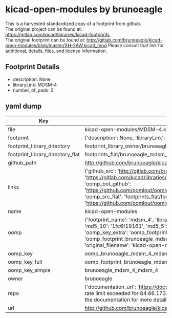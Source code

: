 # kicad-open-modules by brunoeagle  
This is a harvested standardized copy of a footprint from github.  
The original project can be found at:  
https://gitlab.com/kicad/libraries/kicad-footprints  
The original footprint can be found at:
http://gitlab.com/brunoeagle/kicad-open-modules/blob/master/XH-2AW.kicad_mod
Please consult that link for additional, details, files, and license information.  
## Footprint Details
* description: None  
* libraryLink: MDSM-4  
* number_of_pads: 2  
## yaml dump  
| Key | Value |  
| --- | --- |  
| file | kicad-open-modules/MDSM-4.kicad_mod |  
| footprint | {'description': None, 'libraryLink': 'MDSM-4', 'number_of_pads': 2} |  
| footprint_library_directory | footprint_library_owner/brunoeagle_kicad-open-modules |  
| footprint_library_directory_flat | footprints_flat/brunoeagle_mdsm_4_mdsm_4/working |  
| github_path | http://github.com/brunoeagle/kicad-open-modules/blob/master/MDSM-4.kicad_mod |  
| links | {'github_src': 'http://gitlab.com/brunoeagle/kicad-open-modules/blob/master/XH-2AW.kicad_mod', 'github_src_repo': 'https://gitlab.com/kicad/libraries/kicad-footprints', 'oomp_bot': 'footprints/brunoeagle_mdsm_4_mdsm_4/working', 'oomp_bot_github': 'https://github.com/oomlout/oomlout_oomp_footprint_bot/tree/main/footprints/brunoeagle_mdsm_4_mdsm_4/working', 'oomp_src_flat': 'footprints_flat/footprints_flat/brunoeagle_mdsm_4_mdsm_4/working', 'oomp_src_flat_github': 'https://github.com/oomlout/oomlout_oomp_footprint_src/tree/main/footprints_flat/brunoeagle_mdsm_4_mdsm_4/working'} |  
| name | kicad-open-modules |  
| oomp | {'footprint_name': 'mdsm_4', 'library_name': 'mdsm_4_kicad_mod', 'md5': '1fc6f191610f57e024469b074db5c835', 'md5_10': '1fc6f19161', 'md5_5': '1fc6f', 'md5_6': '1fc6f1', 'oomp_key': 'oomp_brunoeagle_mdsm_4_mdsm_4', 'oomp_key_extra': 'oomp_footprint_brunoeagle_mdsm_4_mdsm_4', 'oomp_key_full': 'oomp_footprint_brunoeagle_mdsm_4_mdsm_4_1fc6f1', 'oomp_key_simple': 'brunoeagle_mdsm_4_mdsm_4', 'original_filename': 'kicad-open-modules/MDSM-4.kicad_mod', 'owner_name': 'brunoeagle'} |  
| oomp_key | oomp_brunoeagle_mdsm_4_mdsm_4 |  
| oomp_key_full | oomp_footprint_brunoeagle_mdsm_4_mdsm_4 |  
| oomp_key_simple | brunoeagle_mdsm_4_mdsm_4 |  
| owner | brunoeagle |  
| repo | {'documentation_url': 'https://docs.github.com/rest/overview/resources-in-the-rest-api#rate-limiting', 'message': "API rate limit exceeded for 84.66.173.59. (But here's the good news: Authenticated requests get a higher rate limit. Check out the documentation for more details.)"} |  
| url | http://github.com/brunoeagle/kicad-open-modules |  

